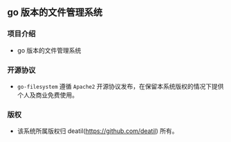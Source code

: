 ## go 版本的文件管理系统


### 项目介绍

*  go 版本的文件管理系统


### 开源协议

*  `go-filesystem` 遵循 `Apache2` 开源协议发布，在保留本系统版权的情况下提供个人及商业免费使用。


### 版权

*  该系统所属版权归 deatil(https://github.com/deatil) 所有。

